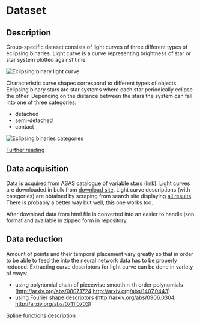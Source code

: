 Dataset
=======

Description
-----------

Group-specific dataset consists of light curves of three different types of eclipsing binaries. 
Light curve is a curve representing brightness of star or star system plotted against time. 

![Eclipsing binary light curve](https://mlnl.net/jg/peripheria/ebs/ex1.png)

Characteristic curve shapes correspond to different types of objects. 
Eclipsing binary stars are star systems where each star periodically eclipse the other. 
Depending on the distance between the stars the system can fall into one of three categories:

- detached
- semi-detached
- contact

![Eclipsing binaries categories](http://lifeng.lamost.org/courses/astrotoday/CHAISSON/AT320/IMAGES/AT20FG21.JPG)

[Further reading](http://books.google.cl/books/about/Eclipsing_Binary_Stars.html?id=W-mVhBx48GwC&redir_esc=y)

Data acquisition
----------------

Data is acquired from ASAS catalogue of variable stars ([link](http://www.astrouw.edu.pl/asas/?page=main)). Light curves are downloaded in bulk from [download site](http://www.astrouw.edu.pl/asas/?page=download). Light curve descriptions (with categories) are obtained by scraping from search site displaying [all results](http://www.astrouw.edu.pl/asas/?page=show&qty=all). There is probably a better way but well, this one works too.

After download data from html file is converted into an easier to handle json format and available in zipped form in repository.

Data reduction
--------------

Amount of points and their temporal placement vary greatly so that in order to be able to feed the into the neural network data has to be properly reduced. Extracting curve descriptors for light curve can be done in variety of ways:

- using polynomial chain of piecewise smooth n-th order polynomials (http://arxiv.org/abs/0807.1724 http://arxiv.org/abs/1407.0443)
- using Fourier shape descriptors (http://arxiv.org/abs/0906.0304, http://arxiv.org/abs/0711.0703)


[Spline functions description](http://folk.uio.no/in329/nchap5.pdf)
